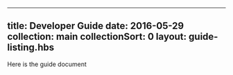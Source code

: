 ---
title: Developer Guide
date: 2016-05-29
collection: main
collectionSort: 0
layout: guide-listing.hbs
-------------------------

Here is the guide document
